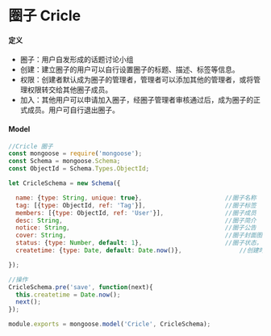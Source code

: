 # 圈子 Cricle

#### 定义

* 圈子：用户自发形成的话题讨论小组
* 创建：建立圈子的用户可以自行设置圈子的标题、描述、标签等信息。
* 权限：创建者默认成为圈子的管理者，管理者可以添加其他的管理者，或将管理权限转交给其他圈子成员。
* 加入：其他用户可以申请加入圈子，经圈子管理者审核通过后，成为圈子的正式成员。用户可自行退出圈子。



#### Model

```js
//Cricle 圈子
const mongoose = require('mongoose');
const Schema = mongoose.Schema;
const ObjectId = Schema.Types.ObjectId;

let CricleSchema = new Schema({

  name: {type: String, unique: true},                       //圈子名称
  tag: [{type: ObjectId, ref: 'Tag'}],                      //圈子标签
  members: [{type: ObjectId, ref: 'User'}],                 //圈子成员
  desc: String,                                             //圈子简介
  notice: String,                                           //圈子公告
  cover: String,                                            //圈子封面图
  status: {type: Number, default: 1},                       //圈子状态，1 正常 0 关闭
  createtime: {type: Date, default: Date.now()},		        //创建时间

});

//操作
CricleSchema.pre('save', function(next){
  this.createtime = Date.now();
  next();
});

module.exports = mongoose.model('Cricle', CricleSchema);


```

